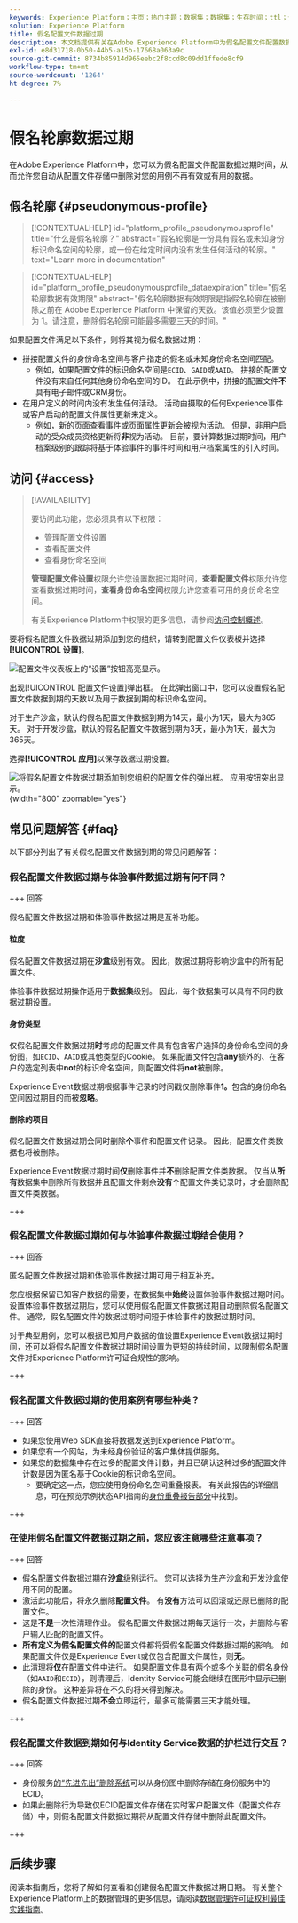 ```yaml
---
keywords: Experience Platform；主页；热门主题；数据集；数据集；生存时间；ttl；生存时间；假名；假名配置文件；数据过期；过期；
solution: Experience Platform
title: 假名配置文件数据过期
description: 本文档提供有关在Adobe Experience Platform中为假名配置文件配置数据过期的一般指导。
exl-id: e8d31718-0b50-44b5-a15b-17668a063a9c
source-git-commit: 8734b85914d965eebc2f8ccd8c09dd1ffede8cf9
workflow-type: tm+mt
source-wordcount: '1264'
ht-degree: 7%

---
```


# 假名轮廓数据过期

在Adobe Experience Platform中，您可以为假名配置文件配置数据过期时间，从而允许您自动从配置文件存储中删除对您的用例不再有效或有用的数据。

## 假名轮廓 {#pseudonymous-profile}

>[!CONTEXTUALHELP]
>id="platform_profile_pseudonymousprofile"
>title="什么是假名轮廓？"
>abstract="假名轮廓是一份具有假名或未知身份标识命名空间的轮廓，或一份在给定时间内没有发生任何活动的轮廓。"
>text="Learn more in documentation"

>[!CONTEXTUALHELP]
>id="platform_profile_pseudonymousprofile_dataexpiration"
>title="假名轮廓数据有效期限"
>abstract="假名轮廓数据有效期限是指假名轮廓在被删除之前在 Adobe Experience Platform 中保留的天数。该值必须至少设置为 1。请注意，删除假名轮廓可能最多需要三天的时间。"

如果配置文件满足以下条件，则将其视为假名数据过期：

- 拼接配置文件的身份命名空间与客户指定的假名或未知身份命名空间匹配。
   - 例如，如果配置文件的标识命名空间是`ECID`、`GAID`或`AAID`。 拼接的配置文件没有来自任何其他身份命名空间的ID。 在此示例中，拼接的配置文件&#x200B;**不**&#x200B;具有电子邮件或CRM身份。
- 在用户定义的时间内没有发生任何活动。 活动由摄取的任何Experience事件或客户启动的配置文件属性更新来定义。
   - 例如，新的页面查看事件或页面属性更新会被视为活动。 但是，非用户启动的受众成员资格更新将&#x200B;**非**&#x200B;视为活动。 目前，要计算数据过期时间，用户档案级别的跟踪将基于体验事件的事件时间和用户档案属性的引入时间。

## 访问 {#access}

>[!AVAILABILITY]
>
>要访问此功能，您必须具有以下权限：
>
>- 管理配置文件设置
>- 查看配置文件
>- 查看身份命名空间
>
>**管理配置文件设置**&#x200B;权限允许您设置数据过期时间，**查看配置文件**&#x200B;权限允许您查看数据过期时间，**查看身份命名空间**&#x200B;权限允许您查看可用的身份命名空间。
>
>有关Experience Platform中权限的更多信息，请参阅[访问控制概述](../access-control/home.md#permissions)。

要将假名配置文件数据过期添加到您的组织，请转到配置文件仪表板并选择&#x200B;**[!UICONTROL 设置]**。

![配置文件仪表板上的“设置”按钮高亮显示。](./images/pseudonymous-profiles/profile-settings.png)

出现[!UICONTROL 配置文件设置]弹出框。 在此弹出窗口中，您可以设置假名配置文件数据到期的天数以及用于数据到期的标识命名空间。

对于生产沙盒，默认的假名配置文件数据到期为14天，最小为1天，最大为365天。 对于开发沙盒，默认的假名配置文件数据到期为3天，最小为1天，最大为365天。

选择&#x200B;**[!UICONTROL 应用]**&#x200B;以保存数据过期设置。

![将假名配置文件数据过期添加到您组织的配置文件的弹出框。 应用按钮突出显示。](./images/pseudonymous-profiles/profile-settings-data-expiry.png){width="800" zoomable="yes"}

## 常见问题解答 {#faq}

以下部分列出了有关假名配置文件数据到期的常见问题解答：

### 假名配置文件数据过期与体验事件数据过期有何不同？

+++ 回答

假名配置文件数据过期和体验事件数据过期是互补功能。

#### 粒度

假名配置文件数据过期在&#x200B;**沙盒**&#x200B;级别有效。 因此，数据过期将影响沙盒中的所有配置文件。

体验事件数据过期操作适用于&#x200B;**数据集**&#x200B;级别。 因此，每个数据集可以具有不同的数据过期设置。

#### 身份类型

仅假名配置文件数据过期&#x200B;**时**&#x200B;考虑的配置文件具有包含客户选择的身份命名空间的身份图，如`ECID`、`AAID`或其他类型的Cookie。 如果配置文件包含&#x200B;**any**&#x200B;额外的、在客户的选定列表中&#x200B;**not**&#x200B;的标识命名空间，则配置文件将&#x200B;**not**&#x200B;被删除。

Experience Event数据过期根据事件记录的时间戳仅删除事件&#x200B;**1。**&#x200B;包含的身份命名空间因过期目的而被&#x200B;**忽略**。

#### 删除的项目

假名配置文件数据过期会同时删除&#x200B;**个**&#x200B;事件和配置文件记录。 因此，配置文件类数据也将被删除。

Experience Event数据过期时间&#x200B;**仅**&#x200B;删除事件并&#x200B;**不**&#x200B;删除配置文件类数据。 仅当从&#x200B;**所有**&#x200B;数据集中删除所有数据并且配置文件剩余&#x200B;**没有**&#x200B;个配置文件类记录时，才会删除配置文件类数据。

+++

### 假名配置文件数据过期如何与体验事件数据过期结合使用？

+++ 回答

匿名配置文件数据过期和体验事件数据过期可用于相互补充。

您应根据保留已知客户数据的需要，在数据集中&#x200B;**始终**&#x200B;设置体验事件数据过期时间。 设置体验事件数据过期后，您可以使用假名配置文件数据过期自动删除假名配置文件。 通常，假名配置文件的数据过期时间短于体验事件的数据过期时间。

对于典型用例，您可以根据已知用户数据的值设置Experience Event数据过期时间，还可以将假名配置文件数据过期时间设置为更短的持续时间，以限制假名配置文件对Experience Platform许可证合规性的影响。

+++

### 假名配置文件数据过期的使用案例有哪些种类？

+++ 回答

- 如果您使用Web SDK直接将数据发送到Experience Platform。
- 如果您有一个网站，为未经身份验证的客户集体提供服务。
- 如果您的数据集中存在过多的配置文件计数，并且已确认这种过多的配置文件计数是因为匿名基于Cookie的标识命名空间。
   - 要确定这一点，您应使用身份命名空间重叠报表。 有关此报告的详细信息，可在预览示例状态API指南的[身份重叠报告部分](./api/preview-sample-status.md#identity-overlap-report)中找到。

+++

### 在使用假名配置文件数据过期之前，您应该注意哪些注意事项？

+++ 回答

- 假名配置文件数据过期在&#x200B;**沙盒**&#x200B;级别运行。 您可以选择为生产沙盒和开发沙盒使用不同的配置。
- 激活此功能后，将永久删除&#x200B;**配置文件**。 有&#x200B;**没有**&#x200B;方法可以回滚或还原已删除的配置文件。
- 这是&#x200B;**不是**&#x200B;一次性清理作业。 假名配置文件数据过期每天运行一次，并删除与客户输入匹配的配置文件。
- **所有定义为假名配置文件的**&#x200B;配置文件都将受假名配置文件数据过期的影响。 如果配置文件仅是Experience Event或仅包含配置文件属性，则&#x200B;**无**。
- 此清理将&#x200B;**仅**&#x200B;在配置文件中进行。 如果配置文件具有两个或多个关联的假名身份（如`AAID`和`ECID`），则清理后，Identity Service可能会继续在图形中显示已删除的身份。 这种差异将在不久的将来得到解决。
- 假名配置文件数据过期&#x200B;**不会**&#x200B;立即运行，最多可能需要三天才能处理。

+++

### 假名配置文件数据到期如何与Identity Service数据的护栏进行交互？

+++ 回答

- 身份服务[的“先进先出”删除系统](../identity-service/guardrails.md)可以从身份图中删除存储在身份服务中的ECID。
- 如果此删除行为导致仅ECID配置文件存储在实时客户配置文件（配置文件存储）中，则假名配置文件数据过期将从配置文件存储中删除此配置文件。

+++

## 后续步骤

阅读本指南后，您将了解如何查看和创建假名配置文件数据过期日期。 有关整个Experience Platform上的数据管理的更多信息，请阅读[数据管理许可证权利最佳实践指南](../landing/license-usage-and-guardrails/data-management-best-practices.md)。

